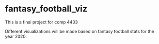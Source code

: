 # fantasy_football_viz
This is a final project for comp 4433

Different visualizations will be made based on fantasy football stats for the year 2020.
